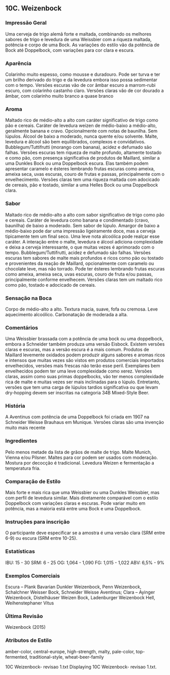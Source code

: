 ## 10C. Weizenbock

### Impressão Geral

Uma cerveja de trigo alemã forte e maltada, combinando os melhores sabores de trigo e levedura de uma Weissbier com a riqueza maltada, potência e corpo de uma Bock. As variações do estilo vão da potência de Bock até Doppelbock, com variações para cor clara e escura.

### Aparência

Colarinho muito espesso, como mousse e duradouro. Pode ser turva e ter um brilho derivado do trigo e da levedura embora isso possa sedimentar com o tempo. 
Versões escuras vão de cor âmbar escuro a marrom-rubi escuro, com colarinho castanho claro. 
Versões claras vão de cor dourado a âmbar, com colarinho muito branco a quase branco

### Aroma

Maltado rico de médio-alto a alto com caráter significativo de trigo como pão e cereais. Caráter de levedura weizen de médio-baixo a médio-alto, geralmente banana e cravo. Opcionalmente com notas de baunilha. Sem lúpulos. Álcool de baixo a moderado, nunca quente e/ou solvente. Malte, levedura e álcool são bem equilibrados, complexos e convidativos. Bubblegum/Tuttifrutti (morango com banana), acidez e defumado são falhas. 
Versões escuras tem riqueza de malte profundo, altamente tostado e como pão, com presença significativa de produtos de Maillard, similar a uma Dunkles Bock ou uma Doppelbock escura. Elas também podem apresentar caramelo e ésteres lembrando frutas escuras como ameixa, ameixa seca, uvas escuras, couro de frutas e passas, principalmente com o envelhecimento. 
Versões claras tem uma riqueza maltada com adocicado de cereais, pão e tostado, similar a uma Helles Bock ou uma Doppelbock clara.

### Sabor

Maltado rico de médio-alto a alto com sabor significativo de trigo como pão e cereais. Caráter de levedura como banana e condimentado (cravo, baunilha) de baixo a moderado. Sem sabor de lúpulo. Amargor de baixo a médio-baixo pode dar uma impressão ligeiramente doce, mas a cerveja tipicamente tem um final seco. Uma leve nota alcoólica pode realçar esse caráter. A interação entre o malte, levedura e álcool adiciona complexidade e deixa a cerveja interessante, o que muitas vezes é aprimorado com o tempo. Bubblegum/Tuttifrutti, acidez e defumado são falhas. 
Versões escuras tem sabores de malte mais profundos e ricos como pão ou tostado e provenientes da reação de Maillard, opcionalmente com caramelo ou chocolate leve, mas não torrado. Pode ter ésteres lembrando frutas escuras como ameixa, ameixa seca, uvas escuras, couro de fruta e/ou passas, principalmente conforme envelhecem. 
Versões claras tem um maltado rico como pão, tostado e adocicado de cereais.

### Sensação na Boca

Corpo de médio-alto a alto. Textura macia, suave, fofa ou cremosa. Leve aquecimento alcoólico. Carbonatação de moderada a alta.

### Comentários

Uma Weissbier brassada com a potência de uma bock ou uma doppelbock, embora a Schneider também produza uma versão Eisbock. Existem versões claras e escuras, mas a versão escura é a mais comum. Produtos de Maillard levemente oxidados podem produzir alguns sabores e aromas ricos e intensos que muitas vezes são vistos em produtos comerciais importados envelhecidos, versões mais frescas não terão esse peril. Exemplares bem envelhecidos podem ter uma leve complexidade como xerez. Versões claras, assim como suas primas doppelbocks, vão ter menos complexidade rica de malte e muitas vezes ser mais inclinadas para o lúpulo. Entretanto, versões que tem uma carga de lúpulos tardios significativa ou que levam dry-hopping devem ser inscritas na categoria 34B Mixed-Style Beer.

### História

A Aventinus com potência de uma Doppelbock foi criada em 1907 na Schneider Weisse Brauhaus em Munique. Versões claras são uma invenção muito mais recente

### Ingredientes

Pelo menos metade da lista de grãos de malte de trigo. Malte Munich, Vienna e/ou Pilsner. Maltes para cor podem ser usados com moderação. Mostura por decocção é tradicional. Levedura Weizen e fermentação a temperatura fria.

### Comparação de Estilo

Mais forte e mais rica que uma Weissbier ou uma Dunkles Weissbier, mas com perfil de levedura similar. Mais diretamente comparável com o estilo Doppelbock com variações claras e escuras. Pode variar muito em potência, mas a maioria está entre uma Bock e uma Doppelbock.

### Instruções para inscrição

O participante deve especificar se a amostra é uma versão clara (SRM entre 6-9) ou escura (SRM entre 10-25).

### Estatísticas

IBU: 15 - 30
SRM: 6 - 25
OG: 1,064 - 1,090
FG: 1,015 - 1,022
ABV: 6,5% - 9%

### Exemplos Comerciais

Escura – Plank Bavarian Dunkler Weizenbock, Penn Weizenbock, Schalchner Weisser Bock, Schneider Weisse Aventinus; Clara – Ayinger Weizenbock, Distelhäuser Weizen Bock, Ladenburger Weizenbock Hell, Weihenstephaner Vitus

### Última Revisão

Weizenbock (2015)

### Atributos de Estilo

amber-color, central-europe, high-strength, malty, pale-color, top-fermented, traditional-style, wheat-beer-family

10C Weizenbock- revisao 1.txt
Displaying 10C Weizenbock- revisao 1.txt.
